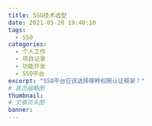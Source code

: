 ```yaml
---
title: SSO技术选型
date: 2021-05-20 19:40:10
tags:
  - SSO
categories:
  - 个人工作
  - 项目记录
  - 功能开发
  - SSO平台
excerpt: "SSO平台应该选择哪种权限认证框架？"
# 首页缩略图
thumbnail:
# 文章页头图
banner:
---
```

